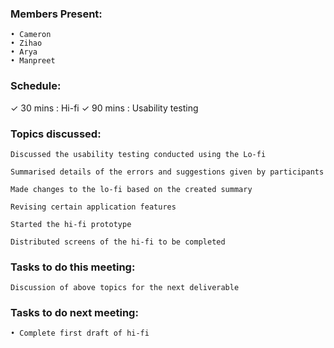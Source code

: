 ### Members Present:

    • Cameron
    • Zihao
    • Arya
    • Manpreet

### Schedule:

&check; 30 mins : Hi-fi
&check; 90 mins : Usability testing

### Topics discussed:

    Discussed the usability testing conducted using the Lo-fi

    Summarised details of the errors and suggestions given by participants

    Made changes to the lo-fi based on the created summary

    Revising certain application features

    Started the hi-fi prototype

    Distributed screens of the hi-fi to be completed

### Tasks to do this meeting:

    Discussion of above topics for the next deliverable

### Tasks to do next meeting:

    • Complete first draft of hi-fi
